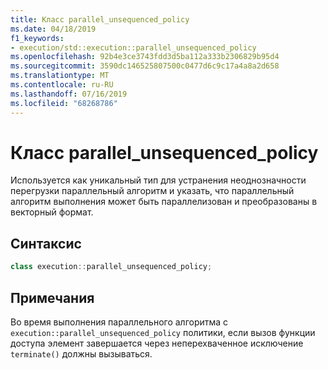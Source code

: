 ```yaml
---
title: Класс parallel_unsequenced_policy
ms.date: 04/18/2019
f1_keywords:
- execution/std::execution::parallel_unsequenced_policy
ms.openlocfilehash: 92b4e3ce3743fdd3d5ba112a333b2306829b95d4
ms.sourcegitcommit: 3590dc146525807500c0477d6c9c17a4a8a2d658
ms.translationtype: MT
ms.contentlocale: ru-RU
ms.lasthandoff: 07/16/2019
ms.locfileid: "68268786"
---
```

# <a name="parallelunsequencedpolicy-class"></a>Класс parallel_unsequenced_policy

Используется как уникальный тип для устранения неоднозначности перегрузки параллельный алгоритм и указать, что параллельный алгоритм выполнения может быть параллелизован и преобразованы в векторный формат.

## <a name="syntax"></a>Синтаксис

```cpp
class execution::parallel_unsequenced_policy;
```

## <a name="remarks"></a>Примечания

Во время выполнения параллельного алгоритма с `execution::parallel_unsequenced_policy` политики, если вызов функции доступа элемент завершается через неперехваченное исключение `terminate()` должны вызываться.
